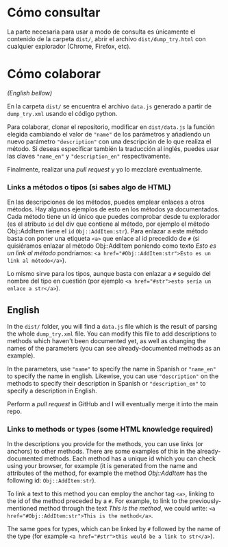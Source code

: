 # Cómo consultar
La parte necesaria para usar a modo de consulta es únicamente el contenido de la carpeta `dist/`,
abrir el archivo `dist/dump_try.html` con cualquier explorador (Chrome, Firefox, etc).

# Cómo colaborar
*(English bellow)*

En la carpeta `dist/` se encuentra el archivo `data.js` generado a partir
de `dump_try.xml` usando el código python.

Para colaborar, clonar el repositorio, modificar en `dist/data.js` la función elegida
cambiando el valor de `"name"` de los parámetros y añadiendo un nuevo parámetro `"description"`
con una descripción de lo que realiza el método. Si deseas especificar también la traducción al
inglés, puedes usar las claves `"name_en"` y `"description_en"` respectivamente.

Finalmente, realizar una *pull request* y yo lo mezclaré eventualmente.

### Links a métodos o tipos (si sabes algo de HTML)
En las descripciones de los métodos, puedes emplear enlaces a otros métodos. Hay algunos ejemplos
de esto en los métodos ya documentados. Cada método tiene un id único que puedes comprobar desde
tu explorador (es el atributo `id` del div que contiene al método, por ejemplo el método
Obj::AddItem tiene el `id` `Obj::AddItem:str`). Para enlazar a este método basta con poner una
etiqueta `<a>` que enlace al id precedido de `#` (si quisiéramos enlazar al método Obj::AddItem
poniendo como texto *Esto es un link al método* pondríamos:
`<a href="#Obj::AddItem:str">Esto es un link al método</a>`).

Lo mismo sirve para los tipos, aunque basta con enlazar a `#` seguido del nombre del tipo en
cuestión (por ejemplo `<a href="#str">esto sería un enlace a str</a>`).


## English
In the `dist/` folder, you will find a `data.js` file which is the result of parsing the whole
`dump_try.xml` file. You can modify this file to add descriptions to methods which haven't been
documented yet, as well as changing the names of the parameters (you can see already-documented
methods as an example).

In the parameters, use `"name"` to specify the name in Spanish or `"name_en"` to specify the
name in english. Likewise, you can use `"description"` on the methods to specify their description
in Spanish or `"description_en"` to specify a description in English.

Perform a *pull request* in GitHub and I will eventually merge it into the main repo.

### Links to methods or types (some HTML knowledge required)
In the descriptions you provide for the methods, you can use links (or anchors) to other methods.
There are some examples of this in the already-documented methods. Each method has a unique id which
you can check using your browser, for example (it is generated from the name and attributes of the
method, for example the method *Obj::AddItem* has the following id: `Obj::AddItem:str`).

To link a text to this method you can employ the anchor tag `<a>`, linking to the id of the method
preceded by a `#`. For example, to link to the previously-mentioned method through the text *This
is the method*, we could write: `<a href="#Obj::AddItem:str">This is the method</a>`.

The same goes for types, which can be linked by `#` followed by the name of the type (for example
`<a href="#str">this would be a link to str</a>`).
